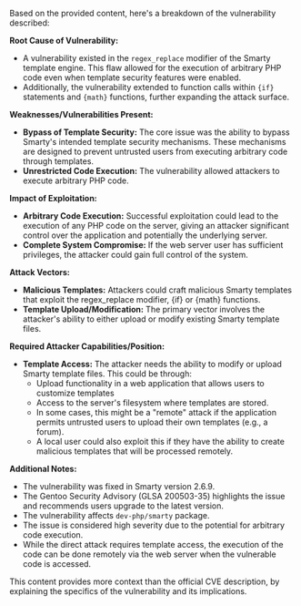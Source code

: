 Based on the provided content, here's a breakdown of the vulnerability described:

**Root Cause of Vulnerability:**

- A vulnerability existed in the `regex_replace` modifier of the Smarty template engine. This flaw allowed for the execution of arbitrary PHP code even when template security features were enabled.
- Additionally, the vulnerability extended to function calls within `{if}` statements and `{math}` functions, further expanding the attack surface.

**Weaknesses/Vulnerabilities Present:**

- **Bypass of Template Security:** The core issue was the ability to bypass Smarty's intended template security mechanisms. These mechanisms are designed to prevent untrusted users from executing arbitrary code through templates.
- **Unrestricted Code Execution:** The vulnerability allowed attackers to execute arbitrary PHP code.

**Impact of Exploitation:**

- **Arbitrary Code Execution:** Successful exploitation could lead to the execution of any PHP code on the server, giving an attacker significant control over the application and potentially the underlying server.
- **Complete System Compromise:** If the web server user has sufficient privileges, the attacker could gain full control of the system.

**Attack Vectors:**

- **Malicious Templates:** Attackers could craft malicious Smarty templates that exploit the regex_replace modifier, {if} or {math} functions.
- **Template Upload/Modification:** The primary vector involves the attacker's ability to either upload or modify existing Smarty template files.

**Required Attacker Capabilities/Position:**

- **Template Access:** The attacker needs the ability to modify or upload Smarty template files. This could be through:
  - Upload functionality in a web application that allows users to customize templates
  - Access to the server's filesystem where templates are stored.
  - In some cases, this might be a "remote" attack if the application permits untrusted users to upload their own templates (e.g., a forum).
  - A local user could also exploit this if they have the ability to create malicious templates that will be processed remotely.

**Additional Notes:**
- The vulnerability was fixed in Smarty version 2.6.9.
- The Gentoo Security Advisory (GLSA 200503-35) highlights the issue and recommends users upgrade to the latest version.
- The vulnerability affects `dev-php/smarty` package.
- The issue is considered high severity due to the potential for arbitrary code execution.
- While the direct attack requires template access, the execution of the code can be done remotely via the web server when the vulnerable code is accessed.

This content provides more context than the official CVE description, by explaining the specifics of the vulnerability and its implications.